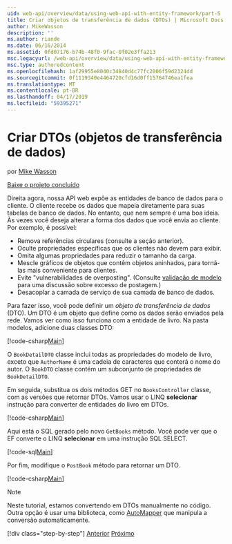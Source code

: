 ```yaml
---
uid: web-api/overview/data/using-web-api-with-entity-framework/part-5
title: Criar objetos de transferência de dados (DTOs) | Microsoft Docs
author: MikeWasson
description: ''
ms.author: riande
ms.date: 06/16/2014
ms.assetid: 0fd07176-b74b-48f0-9fac-0f02e3ffa213
msc.legacyurl: /web-api/overview/data/using-web-api-with-entity-framework/part-5
msc.type: authoredcontent
ms.openlocfilehash: 1af29955e8040c34840d4c77fc2006f59d2324dd
ms.sourcegitcommit: 0f1119340e4464720cfd16d0ff15764746ea1fea
ms.translationtype: MT
ms.contentlocale: pt-BR
ms.lasthandoff: 04/17/2019
ms.locfileid: "59395271"
---
```

# <a name="create-data-transfer-objects-dtos"></a>Criar DTOs (objetos de transferência de dados)

por [Mike Wasson](https://github.com/MikeWasson)

[Baixe o projeto concluído](https://github.com/MikeWasson/BookService)

Direita agora, nossa API web expõe as entidades de banco de dados para o cliente. O cliente recebe os dados que mapeia diretamente para suas tabelas de banco de dados. No entanto, que nem sempre é uma boa ideia. Às vezes você deseja alterar a forma dos dados que você envia ao cliente. Por exemplo, é possível:

- Remova referências circulares (consulte a seção anterior).
- Oculte propriedades específicas que os clientes não devem para exibir.
- Omita algumas propriedades para reduzir o tamanho da carga.
- Mescle gráficos de objetos que contêm objetos aninhados, para torná-las mais conveniente para clientes.
- Evite "vulnerabilidades de overposting". (Consulte [validação de modelo](../../formats-and-model-binding/model-validation-in-aspnet-web-api.md) para uma discussão sobre excesso de postagem.)
- Desacoplar a camada de serviço de sua camada de banco de dados.

Para fazer isso, você pode definir um *objeto de transferência de dados* (DTO). Um DTO é um objeto que define como os dados serão enviados pela rede. Vamos ver como isso funciona com a entidade de livro. Na pasta modelos, adicione duas classes DTO:

[!code-csharp[Main](part-5/samples/sample1.cs)]

O `BookDetailDTO` classe inclui todas as propriedades do modelo de livro, exceto que `AuthorName` é uma cadeia de caracteres que conterá o nome do autor. O `BookDTO` classe contém um subconjunto de propriedades de `BookDetailDTO`.

Em seguida, substitua os dois métodos GET no `BooksController` classe, com as versões que retornar DTOs. Vamos usar o LINQ **selecionar** instrução para converter de entidades do livro em DTOs.

[!code-csharp[Main](part-5/samples/sample2.cs)]

Aqui está o SQL gerado pelo novo `GetBooks` método. Você pode ver que o EF converte o LINQ **selecionar** em uma instrução SQL SELECT.

[!code-sql[Main](part-5/samples/sample3.sql)]

Por fim, modifique o `PostBook` método para retornar um DTO.

[!code-csharp[Main](part-5/samples/sample4.cs)]

> [!NOTE]
> Neste tutorial, estamos convertendo em DTOs manualmente no código. Outra opção é usar uma biblioteca, como [AutoMapper](http://automapper.org/) que manipula a conversão automaticamente.
> 
> [!div class="step-by-step"]
> [Anterior](part-4.md)
> [Próximo](part-6.md)
